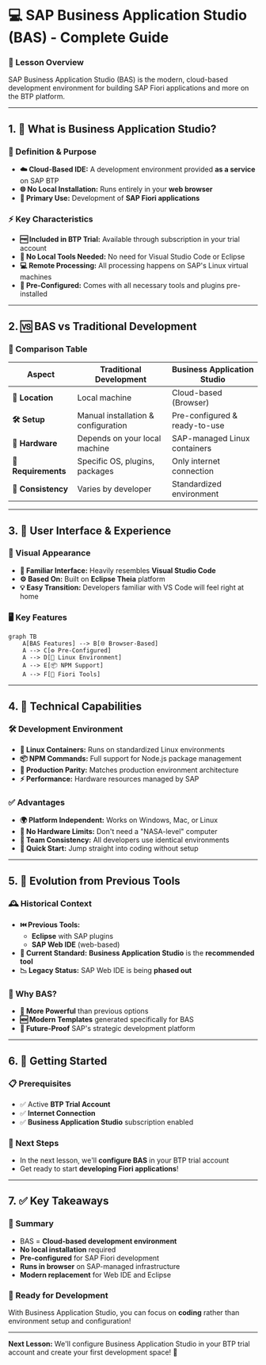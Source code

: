 # 💻 SAP Business Application Studio (BAS) - Complete Guide

### **📌 Lesson Overview**
SAP Business Application Studio (BAS) is the modern, cloud-based development environment for building SAP Fiori applications and more on the BTP platform.

---

## 1. 🎯 What is Business Application Studio?

### **🔧 Definition & Purpose**
*   **☁️ Cloud-Based IDE:** A development environment provided **as a service** on SAP BTP
*   **🌐 No Local Installation:** Runs entirely in your **web browser**
*   **🎯 Primary Use:** Development of **SAP Fiori applications**

### **⚡ Key Characteristics**
*   **🆓 Included in BTP Trial:** Available through subscription in your trial account
*   **🚫 No Local Tools Needed:** No need for Visual Studio Code or Eclipse
*   **💻 Remote Processing:** All processing happens on SAP's Linux virtual machines
*   **🔧 Pre-Configured:** Comes with all necessary tools and plugins pre-installed

---

## 2. 🆚 BAS vs Traditional Development

### **🔄 Comparison Table**

| Aspect | Traditional Development | Business Application Studio |
|--------|------------------------|----------------------------|
| **📍 Location** | Local machine | Cloud-based (Browser) |
| **🛠️ Setup** | Manual installation & configuration | Pre-configured & ready-to-use |
| **💾 Hardware** | Depends on your local machine | SAP-managed Linux containers |
| **🔌 Requirements** | Specific OS, plugins, packages | Only internet connection |
| **🔄 Consistency** | Varies by developer | Standardized environment |

---

## 3. 🎨 User Interface & Experience

### **👀 Visual Appearance**
*   **🎨 Familiar Interface:** Heavily resembles **Visual Studio Code**
*   **⚙️ Based On:** Built on **Eclipse Theia** platform
*   **💡 Easy Transition:** Developers familiar with VS Code will feel right at home

### **🖥️ Key Features**
```mermaid
graph TB
    A[BAS Features] --> B[🌐 Browser-Based]
    A --> C[⚙️ Pre-Configured]
    A --> D[🐧 Linux Environment]
    A --> E[📦 NPM Support]
    A --> F[🔧 Fiori Tools]
```

---

## 4. 🚀 Technical Capabilities

### **🛠️ Development Environment**
*   **🐧 Linux Containers:** Runs on standardized Linux environments
*   **📦 NPM Commands:** Full support for Node.js package management
*   **🔗 Production Parity:** Matches production environment architecture
*   **⚡ Performance:** Hardware resources managed by SAP

### **✅ Advantages**
*   **🌍 Platform Independent:** Works on Windows, Mac, or Linux
*   **💪 No Hardware Limits:** Don't need a "NASA-level" computer
*   **🔄 Team Consistency:** All developers use identical environments
*   **🚀 Quick Start:** Jump straight into coding without setup

---

## 5. 📜 Evolution from Previous Tools

### **🕰️ Historical Context**
*   **⏮️ Previous Tools:**
    *   **Eclipse** with SAP plugins
    *   **SAP Web IDE** (web-based)
*   **🔄 Current Standard:** **Business Application Studio** is the **recommended tool**
*   **📉 Legacy Status:** SAP Web IDE is being **phased out**

### **🎯 Why BAS?**
*   **💪 More Powerful** than previous options
*   **🆕 Modern Templates** generated specifically for BAS
*   **🔮 Future-Proof** SAP's strategic development platform

---

## 6. 🎯 Getting Started

### **📋 Prerequisites**
*   ✅ Active **BTP Trial Account**
*   ✅ **Internet Connection**
*   ✅ **Business Application Studio** subscription enabled

### **🚀 Next Steps**
*   In the next lesson, we'll **configure BAS** in your BTP trial account
*   Get ready to start **developing Fiori applications**!

---

## 7. ✅ Key Takeaways

### **🌟 Summary**
*   BAS = **Cloud-based development environment**
*   **No local installation** required
*   **Pre-configured** for SAP Fiori development
*   **Runs in browser** on SAP-managed infrastructure
*   **Modern replacement** for Web IDE and Eclipse

### **🎉 Ready for Development**
With Business Application Studio, you can focus on **coding** rather than environment setup and configuration!

---

**Next Lesson:** We'll configure Business Application Studio in your BTP trial account and create your first development space! 🚀